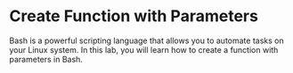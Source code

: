 # Create Function with Parameters

Bash is a powerful scripting language that allows you to automate tasks on your Linux system. In this lab, you will learn how to create a function with parameters in Bash.
